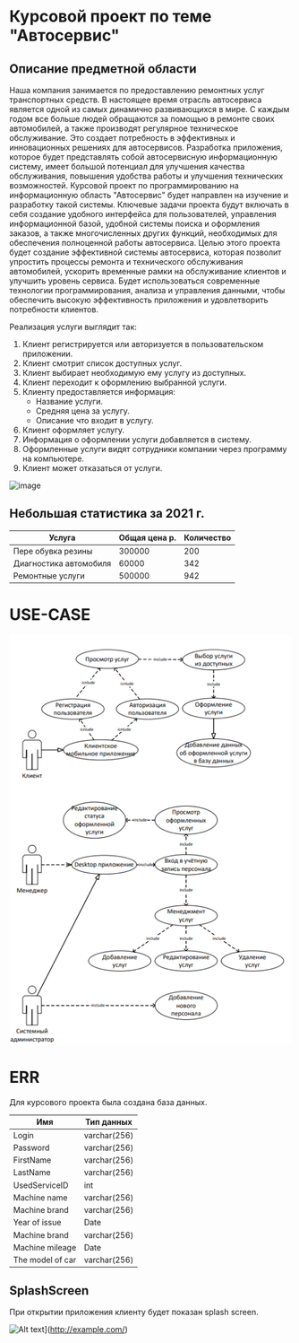 # Курсовой проект по теме "Автосервис"
## Описание предметной области
Наша компания занимается по предоставлению ремонтных  услуг транспортных средств.
В настоящее время отрасль автосервиса является одной из самых динамично развивающихся в мире. С каждым годом все больше людей обращаются за помощью в ремонте своих автомобилей, а также производят регулярное техническое обслуживание. Это создает потребность в эффективных и инновационных решениях для автосервисов.
Разработка приложения, которое будет представлять собой автосервисную информационную систему, имеет большой потенциал для улучшения качества обслуживания, повышения удобства работы и улучшения технических возможностей. 
Курсовой проект по программированию на информационную область "Автосервис" будет направлен на изучение и разработку такой системы. Ключевые задачи проекта будут включать в себя создание удобного интерфейса для пользователей, управления информационной базой, удобной системы поиска и оформления заказов, а также многочисленных других функций, необходимых для обеспечения полноценной работы автосервиса.
Целью этого проекта будет создание эффективной системы автосервиса, которая позволит упростить процессы ремонта и технического обслуживания автомобилей, ускорить временные рамки на обслуживание клиентов и улучшить уровень сервиса. Будет использоваться современные технологии программирования, анализа и управления данными, чтобы обеспечить высокую эффективность приложения и удовлетворить потребности клиентов.

Реализация услуги выглядит так: 

 1. Клиент  регистрируется или авторизуется в пользовательском приложении. 
 2. Клиент смотрит список доступных услуг.
 3. Клиент выбирает необходимую ему услугу из доступных.
 4. Клиент переходит к оформлению выбранной услуги.
 5. Клиенту предоставляется информация: 
	* Название услуги.
	* Средняя цена за услугу.
	* Описание что входит в услугу.
6. Клиент оформляет услугу.
7. Информация о оформлении услуги добавляется в систему.
8. Оформленные услуги видят сотрудники компании через программу на компьютере.
9. Клиент может отказаться от услуги.


![image](https://github.com/9002015pro/CarMechanic/assets/78635578/19f83426-773c-4802-83b2-1cbb76db6c37)




## Небольшая статистика за 2021 г.
| Услуга | Общая цена р. | Количество|
|--|--|--|
| Пере обувка резины | 300000 | 200 |
| Диагностика автомобиля | 60000 | 342 |
| Ремонтные услуги | 500000 | 942 |
# USE-CASE
![](case.png)
 

# ERR
Для курсового проекта была создана база данных.

| Имя  | Тип данных |
| ------------- | ------------- |
| Login  | varchar(256)  |
| Password  | varchar(256)  |
| FirstName  | varchar(256)  |
| LastName  | varchar(256)  |
| UsedServiceID  | int  |
| Machine name   | varchar(256)  |
| Machine brand  | varchar(256)  |
| Year of issue  | Date  |
| Machine brand  | varchar(256)  |
| Machine mileage  | Date  |
| The model of car | varchar(256)  |

## SplashScreen
При открытии приложения клиенту будет показан splash screen.
	
![Alt text](//placehold.it/200x100)](http://example.com/)
	
	
	
